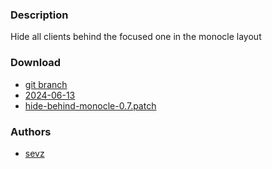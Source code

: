 ### Description
Hide all clients behind the focused one in the monocle layout

### Download
- [git branch](https://codeberg.org/sevz/dwl/src/branch/hide-behind-monocle)
- [2024-06-13](https://codeberg.org/dwl/dwl-patches/raw/branch/main/patches/hide-behind-monocle/hide-behind-monocle.patch)
- [hide-behind-monocle-0.7.patch](/dwl/dwl-patches/raw/branch/main/patches/hide-behind-monocle/hide-behind-monocle-0.7.patch)

### Authors
- [sevz](https://codeberg.org/sevz)
